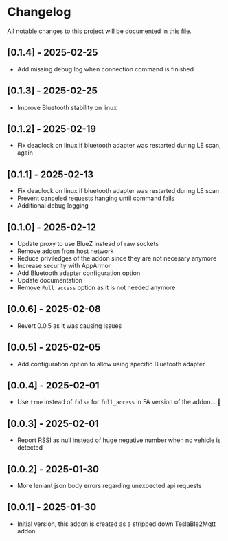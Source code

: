 # Changelog

All notable changes to this project will be documented in this file.

## [0.1.4] - 2025-02-25

- Add missing debug log when connection command is finished

## [0.1.3] - 2025-02-25

- Improve Bluetooth stability on linux

## [0.1.2] - 2025-02-19

- Fix deadlock on linux if bluetooth adapter was restarted during LE scan, again

## [0.1.1] - 2025-02-13

- Fix deadlock on linux if bluetooth adapter was restarted during LE scan
- Prevent canceled requests hanging until command fails
- Additional debug logging

## [0.1.0] - 2025-02-12

- Update proxy to use BlueZ instead of raw sockets
- Remove addon from host network
- Reduce priviledges of the addon since they are not necesary anymore
- Increase security with AppArmor 
- Add Bluetooth adapter configuration option
- Update documentation
- Remove `Full access` option as it is not needed anymore

## [0.0.6] - 2025-02-08

- Revert 0.0.5 as it was causing issues

## [0.0.5] - 2025-02-05

- Add configuration option to allow using specific Bluetooth adapter

## [0.0.4] - 2025-02-01

- Use `true` instead of `false` for `full_access` in FA version of the addon... 🤦

## [0.0.3] - 2025-02-01

- Report RSSI as null instead of huge negative number when no vehicle is detected

## [0.0.2] - 2025-01-30

- More leniant json body errors regarding unexpected api requests

## [0.0.1] - 2025-01-30

- Initial version, this addon is created as a stripped down TeslaBle2Mqtt addon.